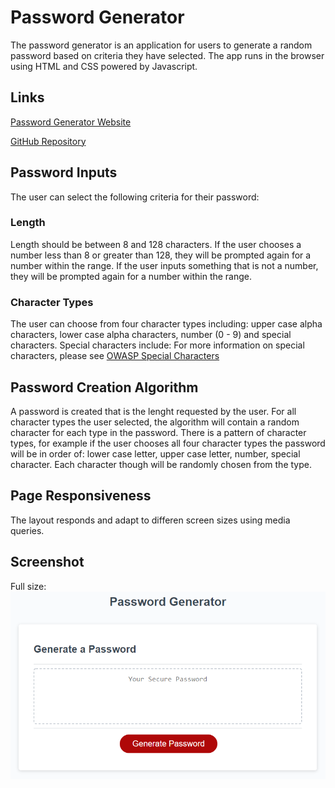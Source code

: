 # Password Generator
The password generator is an application for users to generate a random password based on criteria they have selected. The app runs in the browser using HTML and CSS powered by Javascript.

## Links
[Password Generator Website](https://seattlesal.github.io/password-generator/)

[GitHub Repository](https://github.com/SeattleSal/password-generator)

## Password Inputs
The user can select the following criteria for their password:
### Length
Length should be between 8 and 128 characters. If the user chooses a number less than 8 or greater than 128, they will be prompted again for a number within the range. If the user inputs something that is not a number, they will be prompted again for a number within the range.
### Character Types
The user can choose from four character types including: upper case alpha characters, lower case alpha characters, number (0 - 9) and special characters. Special characters include: 
For more information on special characters, please see [OWASP Special Characters](https://www.owasp.org/index.php/Password_special_characters)

## Password Creation Algorithm
A password is created that is the lenght requested by the user. For all character types the user selected, the algorithm will contain a random character for each type in the password. There is a pattern of character types, for example if the user chooses all four character types the password will be in order of: lower case letter, upper case letter, number, special character. Each character though will be randomly chosen from the type.

## Page Responsiveness
The layout responds and adapt to differen screen sizes using media queries.

## Screenshot
Full size:
![Password Generator](./assets/pwd-generator-screenshot.png)



